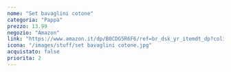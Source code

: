 ```yaml
---
nome: "Set bavaglini cotone"
categoria: "Pappa"
prezzo: 13.99
negozio: "Amazon"
link: "https://www.amazon.it/dp/B0CDG5R6F6/ref=br_dsk_yr_itemdt_dp?colid=3QGQUT8WCNDK0&coliid=IYZMWGGYNC3P8&th=1"
icona: "/images/stuff/set bavaglini cotone.jpg"
acquistato: false
priorita: 2
---
```


